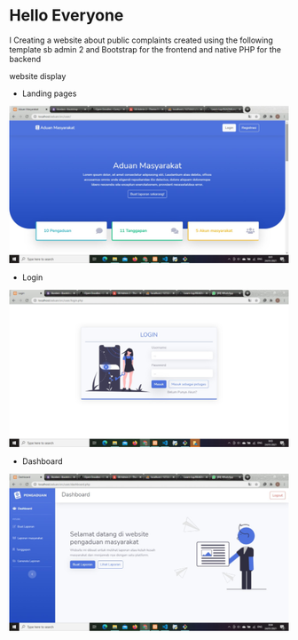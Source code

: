 # Hello Everyone
I Creating a website about public complaints created using the following template sb admin 2 and Bootstrap for the frontend and native PHP for the backend

website display



- Landing pages

<img src="assets/img/landing.jpg" alt="">


- Login

<img src="assets/img/login.jpg">


- Dashboard

<img src="assets/img/dashboard.jpg">

